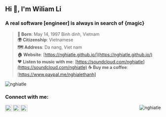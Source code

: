 ## Hi 👋, I'm Wiliam Li
### A real software [engineer] is always in search of {magic}

> **📰 Born**: May 14, 1997 Binh dinh, Vietnam<br>
> **🌍 Citizenship**: Vietnamese<br>
> **🗺 Address**: Da nang, Viet nam<br>
> **🏠 Website**: [https://nghiatle.github.io/](https://nghiatle.github.io/)<br>
> **❤️ Listen to music with me**: [https://soundcloud.com/nghiatle](https://soundcloud.com/nghiatle)
> **☕ Buy me a coffee**: [https://www.paypal.me/nghialethanh]

<div><img align="center" src="https://github-readme-stats.vercel.app/api?username=nghiatle&count_private=true&show_icons=true" alt="nghiatle" /></p></div>

### Connect with me:

[<img align="left" alt="kaggle" width="22px" src="https://cdn.jsdelivr.net/npm/simple-icons@v3/icons/kaggle.svg" />][kaggle]
[<img align="left" alt="twitter" width="22px" src="https://cdn.jsdelivr.net/npm/simple-icons@v3/icons/twitter.svg" />][twitter]
[<img align="left" alt="linkedIn" width="22px" src="https://cdn.jsdelivr.net/npm/simple-icons@v3/icons/linkedin.svg" />][linkedin]

[kaggle]: https://www.kaggle.com/nghiatle
[twitter]: https://twitter.com/nghiatle1997
[linkedin]: https://linkedin.com/in/nghialethanh

<p align="right"> <img src="https://komarev.com/ghpvc/?username=nghiatle&label=Profile%20views&color=0e75b6&style=flat" alt="nghiatle" /> </p>
